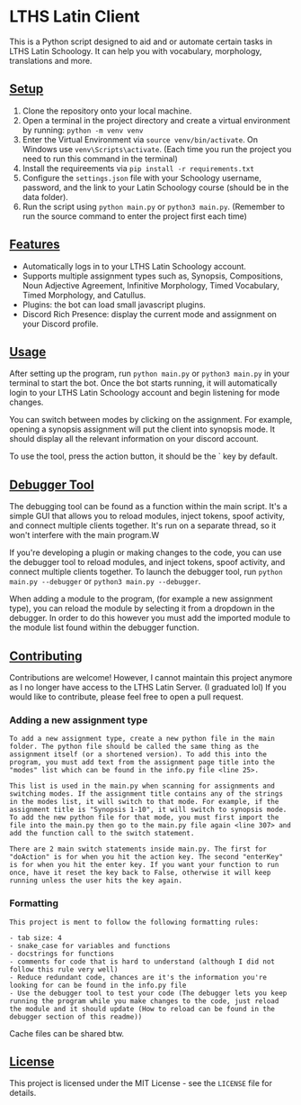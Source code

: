 # LTHS Latin Client

This is a Python script designed to aid and or automate certain tasks in LTHS Latin Schoology. It can help you with vocabulary, morphology, translations and more.

## <u>Setup</u>

1. Clone the repository onto your local machine.
2. Open a terminal in the project directory and create a virtual environment by running: `python -m venv venv`
3. Enter the Virtual Environment via `source venv/bin/activate`. On Windows use `venv\Scripts\activate`. (Each time you run the project you need to run this command in the terminal)
4. Install the requireements via `pip install -r requirements.txt`
5. Configure the `settings.json` file with your Schoology username, password, and the link to your Latin Schoology course (should be in the data folder).
6. Run the script using `python main.py` or `python3 main.py`. (Remember to run the source command to enter the project first each time)

## <u>Features</u>

- Automatically logs in to your LTHS Latin Schoology account.
- Supports multiple assignment types such as, Synopsis, Compositions, Noun Adjective Agreement, Infinitive Morphology, Timed Vocabulary, Timed Morphology, and Catullus.
- Plugins: the bot can load small javascript plugins.
- Discord Rich Presence: display the current mode and assignment on your Discord profile.

## <u>Usage</u>

After setting up the program, run `python main.py` or `python3 main.py` in your terminal to start the bot. Once the bot starts running, it will automatically login to your LTHS Latin Schoology account and begin listening for mode changes. 

You can switch between modes by clicking on the assignment. For example, opening a synopsis assignment will put the client into synopsis mode. It should display all the relevant information on your discord account.

To use the tool, press the action button, it should be the ` key by default.

## <u>Debugger Tool</u>

The debugging tool can be found as a function within the main script. It's a simple GUI that allows you to reload modules, inject tokens, spoof activity, and connect multiple clients together. It's run on a separate thread, so it won't interfere with the main program.W

If you're developing a plugin or making changes to the code, you can use the debugger tool to reload modules, and inject tokens, spoof activity, and connect multiple clients together. To launch the debugger tool, run `python main.py --debugger` or `python3 main.py --debugger`.

When adding a module to the program, (for example a new assignment type), you can reload the module by selecting it from a dropdown in the debugger. In order to do this however you must add the imported module to the module list found within the debugger function.

## <u>Contributing</u>

Contributions are welcome! However, I cannot maintain this project anymore as I no longer have access to the LTHS Latin Server. (I graduated lol) If you would like to contribute, please feel free to open a pull request.

### Adding a new assignment type
    To add a new assignment type, create a new python file in the main folder. The python file should be called the same thing as the assignment itself (or a shortened version). To add this into the program, you must add text from the assignment page title into the "modes" list which can be found in the info.py file <line 25>.

    This list is used in the main.py when scanning for assignments and switching modes. If the assignment title contains any of the strings in the modes list, it will switch to that mode. For example, if the assignment title is "Synopsis 1-10", it will switch to synopsis mode. To add the new python file for that mode, you must first import the file into the main.py then go to the main.py file again <line 307> and add the function call to the switch statement.

    There are 2 main switch statements inside main.py. The first for "doAction" is for when you hit the action key. The second "enterKey" is for when you hit the enter key. If you want your function to run once, have it reset the key back to False, otherwise it will keep running unless the user hits the key again.

### Formatting
    This project is ment to follow the following formatting rules:

    - tab size: 4
    - snake_case for variables and functions
    - docstrings for functions
    - comments for code that is hard to understand (although I did not follow this rule very well)
    - Reduce redundant code, chances are it's the information you're looking for can be found in the info.py file
    - Use the debugger tool to test your code (The debugger lets you keep running the program while you make changes to the code, just reload the module and it should update (How to reload can be found in the debugger section of this readme))

Cache files can be shared btw.

## <u>License</u>

This project is licensed under the MIT License - see the `LICENSE` file for details.